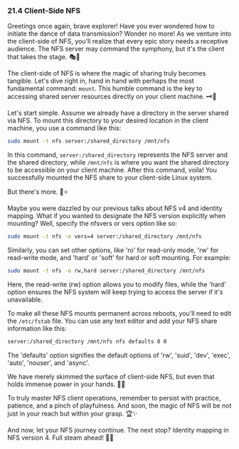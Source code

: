 ### 21.4 Client-Side NFS

Greetings once again, brave explorer! Have you ever wondered how to initiate the dance of data transmission? Wonder no more! As we venture into the client-side of NFS, you'll realize that every epic story needs a receptive audience. The NFS server may command the symphony, but it's the client that takes the stage. 🎭🎵

The client-side of NFS is where the magic of sharing truly becomes tangible. Let's dive right in, hand in hand with perhaps the most fundamental command: `mount`. This humble command is the key to accessing shared server resources directly on your client machine. 🗝️🎁

Let's start simple. Assume we already have a directory in the server shared via NFS. To mount this directory to your desired location in the client machine, you use a command like this:

```bash
sudo mount -t nfs server:/shared_directory /mnt/nfs
```

In this command, `server:/shared_directory` represents the NFS server and the shared directory, while `/mnt/nfs` is where you want the shared directory to be accessible on your client machine. After this command, voila! You successfully mounted the NFS share to your client-side Linux system. 

But there's more. 🚀⭐️

Maybe you were dazzled by our previous talks about NFS v4 and identity mapping. What if you wanted to designate the NFS version explicitly when mounting? Well, specify the nfsvers or vers option like so:

```bash
sudo mount -t nfs -o vers=4 server:/shared_directory /mnt/nfs
```

Similarly, you can set other options, like 'ro' for read-only mode, 'rw' for read-write mode, and 'hard' or 'soft' for hard or soft mounting. For example:

```bash
sudo mount -t nfs -o rw,hard server:/shared_directory /mnt/nfs
```

Here, the read-write (rw) option allows you to modify files, while the 'hard' option ensures the NFS system will keep trying to access the server if it's unavailable.

To make all these NFS mounts permanent across reboots, you'll need to edit the `/etc/fstab` file. You can use any text editor and add your NFS share information like this:

```bash
server:/shared_directory /mnt/nfs nfs defaults 0 0
```

The 'defaults' option signifies the default options of 'rw', 'suid', 'dev', 'exec', 'auto', 'nouser', and 'async'.

We have merely skimmed the surface of client-side NFS, but even that holds immense power in your hands. 🦾🌐

To truly master NFS client operations, remember to persist with practice, patience, and a pinch of playfulness. And soon, the magic of NFS will be not just in your reach but within your grasp. 🏆✨

And now, let your NFS journey continue. The next stop? Identity mapping in NFS version 4. Full steam ahead! 🚂💨